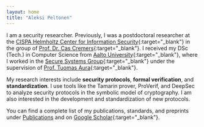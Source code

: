 ```yaml
---
layout: home
title: "Aleksi Peltonen"
---
```


I am a security researcher. Previously, I was a postdoctoral researcher at the [CISPA Helmholtz Center for Information Security](https://cispa.de/){:target="_blank"} in the group of [Prof. Dr. Cas Cremers](https://cispa.saarland/group/cremers/){:target="_blank"}. I received my DSc (Tech.) in Computer Science from [Aalto University](https://www.aalto.fi/en){:target="_blank"}, where I worked in the [Secure Systems Group](https://ssg.aalto.fi){:target="_blank"} under the supervision of [Prof. Tuomas Aura](https://www.aalto.fi/en/people/tuomas-aura){:target="_blank"}.

My research interests include <b>security protocols</b>, <b>formal verification</b>, and <b>standardization</b>. I use tools like the Tamarin prover, ProVerif, and DeepSec to analyze security protocols in the symbolic model of cryptography. I am also interested in the development and standardization of new protocols.

You can find a complete list of my publications, standards, and preprints under [Publications](/publications) and on [Google Scholar](https://scholar.google.com/citations?user=eL1vdicAAAAJ&hl=en&oi=ao){:target="_blank"}.
